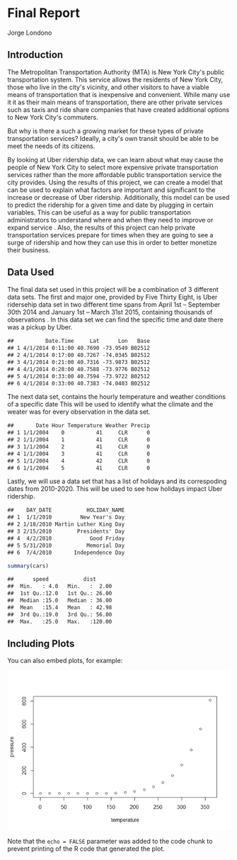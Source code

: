 Final Report
================
Jorge Londono

Introduction
------------

The Metropolitan Transportation Authority (MTA) is New York City's public transportation system. This service allows the residents of New York City, those who live in the city's vicinity, and other visitors to have a viable means of transportation that is inexpensive and convenient. While many use it it as their main means of transportation, there are other private services such as taxis and ride share companies that have created additional options to New York City's commuters.

But why is there a such a growing market for these types of private transportation services? Ideally, a city's own transit should be able to be meet the needs of its citizens.

By looking at Uber ridership data, we can learn about what may cause the people of New York City to select more expensive private transportation services rather than the more affordable public transportation service the city provides. Using the results of this project, we can create a model that can be used to explain what factors are important and significant to the increase or decrease of Uber ridership. Additionally, this model can be used to predict the ridership for a given time and date by plugging in certain variables. This can be useful as a way for public transportation administrators to understand where and when they need to improve or expand service . Also, the results of this project can help private transportation services prepare for times when they are going to see a surge of ridership and how they can use this in order to better monetize their business.

Data Used
---------

The final data set used in this project will be a combination of 3 different data sets. The first and major one, provided by Five Thirty Eight, is Uber ridersehip data set in two different time spans from April 1st – September 30th 2014 and January 1st – March 31st 2015, containing thousands of observations . In this data set we can find the specific time and date there was a pickup by Uber.

    ##          Date.Time     Lat      Lon   Base
    ## 1 4/1/2014 0:11:00 40.7690 -73.9549 B02512
    ## 2 4/1/2014 0:17:00 40.7267 -74.0345 B02512
    ## 3 4/1/2014 0:21:00 40.7316 -73.9873 B02512
    ## 4 4/1/2014 0:28:00 40.7588 -73.9776 B02512
    ## 5 4/1/2014 0:33:00 40.7594 -73.9722 B02512
    ## 6 4/1/2014 0:33:00 40.7383 -74.0403 B02512

The next data set, contains the hourly temperature and weather conditions of a specific date This will be used to identify what the climate and the weater was for every observation in the data set.

    ##       Date Hour Temperature Weather Precip
    ## 1 1/1/2004    0          41     CLR      0
    ## 2 1/1/2004    1          41     CLR      0
    ## 3 1/1/2004    2          41     CLR      0
    ## 4 1/1/2004    3          41     CLR      0
    ## 5 1/1/2004    4          42     CLR      0
    ## 6 1/1/2004    5          41     CLR      0

Lastly, we will use a data set that has a list of holidays and its correspoding dates from 2010-2020. This will be used to see how holidays impact Uber ridership.

    ##    DAY_DATE           HOLIDAY_NAME
    ## 1  1/1/2010         New Year's Day
    ## 2 1/18/2010 Martin Luther King Day
    ## 3 2/15/2010        Presidents' Day
    ## 4  4/2/2010            Good Friday
    ## 5 5/31/2010           Memorial Day
    ## 6  7/4/2010       Independence Day

``` r
summary(cars)
```

    ##      speed           dist       
    ##  Min.   : 4.0   Min.   :  2.00  
    ##  1st Qu.:12.0   1st Qu.: 26.00  
    ##  Median :15.0   Median : 36.00  
    ##  Mean   :15.4   Mean   : 42.98  
    ##  3rd Qu.:19.0   3rd Qu.: 56.00  
    ##  Max.   :25.0   Max.   :120.00

Including Plots
---------------

You can also embed plots, for example:

![](Project_Final_Report_files/figure-markdown_github/pressure-1.png)

Note that the `echo = FALSE` parameter was added to the code chunk to prevent printing of the R code that generated the plot.
